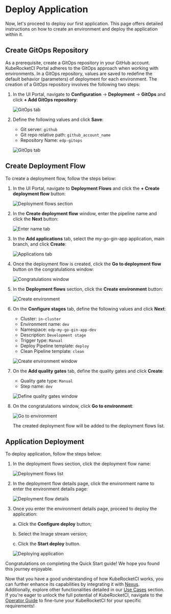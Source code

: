 # Deploy Application

<head>
  <link rel="canonical" href="https://docs.kuberocketci.io/docs/quick-start/deploy-application/" />
</head>

Now, let's proceed to deploy our first application. This page offers detailed instructions on how to create an environment and deploy the application within it.

## Create GitOps Repository

As a prerequisite, create a GitOps repository in your GitHub account. KubeRocketCI Portal adheres to the GitOps approach when working with environments. In a GitOps repository, values are saved to redefine the default behavior (parameters) of deployment for each environment. The creation of a GitOps repository involves the following two steps:

1. In the UI Portal, navigate to **Configuration** -> **Deployment** -> **GitOps** and click **+ Add GitOps repository**:

    ![GitOps tab](../assets/quick-start/gitops_section.png "GitOps tab")

2. Define the following values and click **Save**:

    - Git server: `github`
    - Git repo relative path: `github_account_name`
    - Repository Name: `edp-gitops`

    ![GitOps tab](../assets/quick-start/add_gitops_repository.png "GitOps tab")

## Create Deployment Flow

To create a deployment flow, follow the steps below:

1. In the UI Portal, navigate to **Deployment Flows** and click the **+ Create deployment flow** button:

    ![Deployment flows section](../assets/quick-start/create_environment.png "Deployment Flows section")

2. In the **Create deployment flow** window, enter the pipeline name and click the **Next** button:

    ![Enter name tab](../assets/quick-start/pipelines_tab.png "Enter name tab")

3. In the **Add applications** tab, select the my-go-gin-app application, main branch, and click **Create**:

    ![Applications tab](../assets/quick-start/applications_tab.png "Applications tab")

4. Once the deployment flow is created, click the **Go to deployment flow** button on the congratulations window:

    ![Congratulations window](../assets/quick-start/deployment-flow-congratulations-window.png "Congratulations window")

5. In the **Deployment flows** section, click the **Create environment** button:

    ![Create environment](../assets/quick-start/create-environment.png "Create environment")

6. On the **Configure stages** tab, define the following values and click **Next**:

    - Cluster: `in-cluster`
    - Environment name: `dev`
    - Namespace: `edp-my-go-gin-app-dev`
    - Description: `Development stage`
    - Trigger type: `Manual`
    - Deploy Pipeline template: `deploy`
    - Clean Pipeline template: `clean`

    ![Create environment window](../assets/quick-start/stages_tab.png "Create environment window")

7. On the **Add quality gates** tab, define the quality gates and click **Create**:

    - Quality gate type: `Manual`
    - Step name: `dev`

    ![Define quality gates window](../assets/quick-start/define-quality-gates.png "Define quality gates window")

8. On the congratulations window, click **Go to environment**:

    ![Go to environment](../assets/quick-start/go-to-environment.png "Go to environment")

   The created deployment flow will be added to the deployment flows list.

## Application Deployment

To deploy application, follow the steps below:

1. In the deployment flows section, click the deployment flow name:

    ![Deployment flows list](../assets/quick-start/environment_list.png "Deployment flows list")

2. In the deployment flow details page, click the environment name to enter the environment details page:

    ![Deployment flow details](../assets/quick-start/environment_details.png "Deployment flow details")

3. Once you enter the environment details page, proceed to deploy the application:

    a. Click the **Configure deploy** button;

    b. Select the Image stream version;

    c. Click the **Start deploy** button.

    ![Deploying application](../assets/quick-start/deploy_application.png "Deploying application")

Congratulations on completing the Quick Start guide! We hope you found this journey enjoyable.

Now that you have a good understanding of how KubeRocketCI works, you can further enhance its capabilities by integrating it with [Nexus](../operator-guide/artifacts-management/nexus-sonatype.md). Additionally, explore other functionalities detailed in our [Use Cases](../use-cases/index.md) section. If you're eager to unlock the full potential of KubeRocketCI, navigate to the [Operator Guide](../operator-guide/index.md) to fine-tune your KubeRocketCI for your specific requirements!
